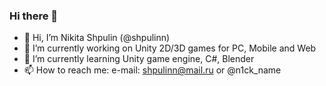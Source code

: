### Hi there 👋

- 👋 Hi, I’m Nikita Shpulin (@shpulinn)
- 🔭 I’m currently working on Unity 2D/3D games for PC, Mobile and Web
- 🌱 I’m currently learning Unity game engine, C#, Blender
- 📫 How to reach me: e-mail: shpulinn@mail.ru or @n1ck_name
